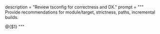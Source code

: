 description = "Review tsconfig for correctness and DX."
prompt = """
Provide recommendations for module/target, strictness, paths, incremental builds.


@{$1}
"""
